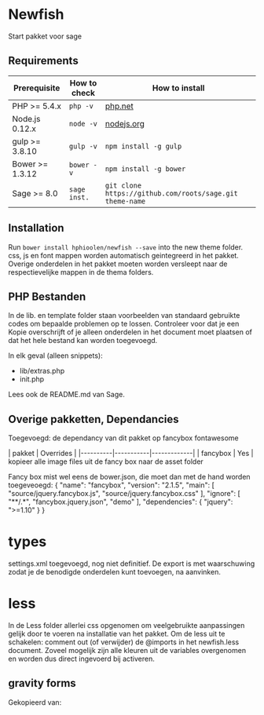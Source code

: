 # Newfish
Start pakket voor sage


## Requirements

| Prerequisite    | How to check | How to install
| --------------- | ------------ | ------------- |
| PHP >= 5.4.x    | `php -v`     | [php.net](http://php.net/manual/en/install.php) |
| Node.js 0.12.x  | `node -v`    | [nodejs.org](http://nodejs.org/) |
| gulp >= 3.8.10  | `gulp -v`    | `npm install -g gulp` |
| Bower >= 1.3.12 | `bower -v`   | `npm install -g bower` |
| Sage >= 8.0     | `sage inst.` | `git clone https://github.com/roots/sage.git theme-name` |

## Installation

Run `bower install hphioolen/newfish --save` into the new theme folder. css, js en font mappen worden automatisch geintegreerd in het pakket.
Overige onderdelen in het pakket moeten worden versleept naar de respectievelijke mappen in de thema folders. 

## PHP Bestanden
In de lib. en template folder staan voorbeelden van standaard gebruikte codes om bepaalde problemen op te lossen.
Controleer voor dat je een Kopie overschrijft of je alleen onderdelen in het document moet plaatsen of dat het hele bestand kan worden toegevoegd.

In elk geval (alleen snippets):
- lib/extras.php
- init.php

Lees ook de README.md van Sage.

## Overige pakketten, Dependancies
Toegevoegd: de dependancy van dit pakket op 
fancybox
fontawesome


| pakket   | Overrides | 
|----------|-----------|-------------|
| fancybox | Yes       | kopieer alle image files uit de fancy box naar de asset folder

Fancy box mist wel eens de bower.json, die moet dan met de hand worden toegeveoegd:
{
	"name": "fancybox",
	"version": "2.1.5",
	"main": [
		"source/jquery.fancybox.js",
		"source/jquery.fancybox.css"
	],
	"ignore": [
    	"**/.*",
    	"fancybox.jquery.json",
    	"demo"
	],
	"dependencies": {
		"jquery": ">=1.10"
	}
}


# types 
settings.xml toegevoegd, nog niet definitief. De export is met waarschuwing zodat je de benodigde onderdelen kunt toevoegen, na aanvinken. 


# less
In de Less folder allerlei css opgenomen om veelgebruikte aanpassingen gelijk door te voeren na installatie van het pakket.
Om de less uit te schakelen: comment out (of verwijder) de @imports in het newfish.less document.
Zoveel mogelijk zijn alle kleuren uit de variables overgenomen en worden dus direct ingevoerd bij activeren. 

## gravity forms
Gekopieerd van:


